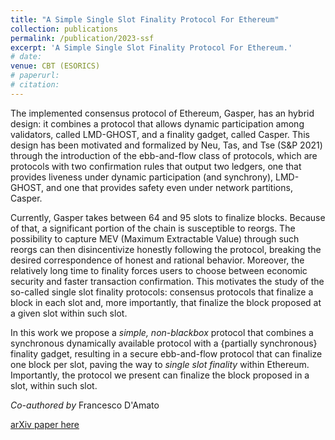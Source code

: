 ```yaml
---
title: "A Simple Single Slot Finality Protocol For Ethereum"
collection: publications
permalink: /publication/2023-ssf
excerpt: 'A Simple Single Slot Finality Protocol For Ethereum.'
# date: 
venue: CBT (ESORICS)
# paperurl: 
# citation: 
---
```

The implemented consensus protocol of Ethereum, Gasper, has an hybrid design: it combines a protocol that allows dynamic participation among validators, called LMD-GHOST, and a finality gadget, called Casper. This design has been motivated and formalized by Neu, Tas, and Tse (S&P 2021) through the introduction of the ebb-and-flow class of protocols, which are protocols with two confirmation rules that output two ledgers, one that provides liveness under dynamic participation (and synchrony), LMD-GHOST, and one that provides safety even under network partitions, Casper.

Currently, Gasper takes between 64 and 95 slots to finalize blocks. Because of that, a significant portion of the chain is susceptible to reorgs. The possibility to capture MEV (Maximum Extractable Value) through such reorgs can then disincentivize honestly following the protocol, breaking the desired correspondence of honest and rational behavior. Moreover, the relatively long time to finality forces users to choose between economic security and faster transaction confirmation. This motivates the study of the so-called single slot finality protocols: consensus protocols that finalize a block in each slot and, more importantly, that finalize the block proposed at a given slot within such slot. 

In this work we propose a *simple, non-blackbox* protocol that combines a synchronous dynamically available protocol with a {partially synchronous} finality gadget, resulting in a secure ebb-and-flow protocol that can finalize one block per slot, paving the way to *single slot finality* within Ethereum. Importantly, the protocol we present can finalize the block proposed in a slot, within such slot. 

_Co-authored by_ Francesco D'Amato

[arXiv paper here](https://arxiv.org/abs/2302.12745) 



